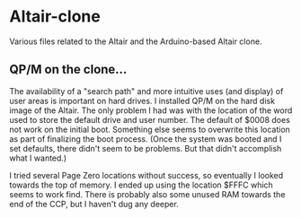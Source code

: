 # Altair-clone
Various files related to the Altair and the Arduino-based Altair clone.

## QP/M on the clone...
The availability of a "search path" and more intuitive uses (and display) of user areas is important on hard drives. I installed QP/M on the hard disk image of the Altair. The only problem I had was with the location of the word used to store the default drive and user number. The default of $0008 does not work on the initial boot. Something else seems to overwrite this location as part of finalizing the boot process. (Once the system was booted and I set defaults, there didn't seem to be problems. But that didn't accomplish what I wanted.)

I tried several Page Zero locations without success, so eventually I looked towards the top of memory. I ended up using the location $FFFC which seems to work find. There is probably also some unused RAM towards the end of the CCP, but I haven't dug any deeper.

